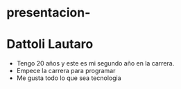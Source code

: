 # presentacion-
# Dattoli Lautaro

- Tengo 20 años y este es mi segundo año en la carrera.
- Empece la carrera para programar 
- Me gusta todo lo que sea tecnologia


